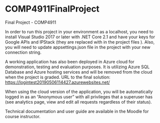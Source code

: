 # COMP4911FinalProject
Final Project - COMP4911


In order to run this project in your environment as a localhost, you need to install Visual Studio 2017 or later with .NET Core 2.1 and have your keys for Google APIs and IPStack (they are replaced with <your key > in the project files ). 
Also, you will need to update appsettings.json file in the project with your new connection string. 

A working application has also been deployed in Azure cloud for demonstration, testing and evaluation purposes. It is utilizing Azure SQL Database and Azure hosting services and will be removed from the cloud when the project is graded. 
URL to the final solution: https://logintest20190506114427.azurewebsites.net/

When using the cloud version of the application, you will be automatically logged in as an “Anonymous user” with all privileges that a superuser has (see analytics page, view and edit all requests regardless of their status).

Technical documentation and user guide are available in the Moodle for course instructor. 
